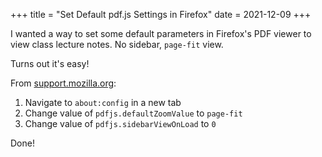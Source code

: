 +++
title = "Set Default pdf.js Settings in Firefox"
date  = 2021-12-09
+++

I wanted a way to set some default parameters in Firefox's PDF viewer to view class lecture notes. No sidebar, `page-fit` view.

<!-- more -->


Turns out it's easy!

From [support.mozilla.org](https://support.mozilla.org/en-US/questions/1074524):
1. Navigate to `about:config` in a new tab
2. Change value of `pdfjs.defaultZoomValue` to `page-fit`
3. Change value of `pdfjs.sidebarViewOnLoad` to `0`

Done!

